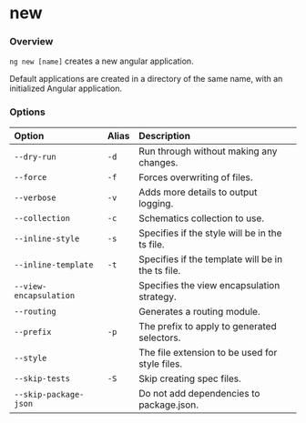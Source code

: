 # new

### Overview

`ng new [name]` creates a new angular application.

Default applications are created in a directory of the same name, with an initialized Angular application.

### Options

| Option | Alias | Description |
| :--- | :--- | :--- |
| `--dry-run` | `-d` | Run through without making any changes. |
| `--force` | `-f` | Forces overwriting of files. |
| `--verbose` | `-v` | Adds more details to output logging. |
| `--collection` | `-c` | Schematics collection to use. |
| `--inline-style` | `-s` | Specifies if the style will be in the ts file. |
| `--inline-template` | `-t` | Specifies if the template will be in the ts file. |
| `--view-encapsulation` |  | Specifies the view encapsulation strategy. |
| `--routing` |  | Generates a routing module. |
| `--prefix` | `-p` | The prefix to apply to generated selectors. |
| `--style` |  | The file extension to be used for style files. |
| `--skip-tests` | `-S` | Skip creating spec files. |
| `--skip-package-json` |  | Do not add dependencies to package.json. |



